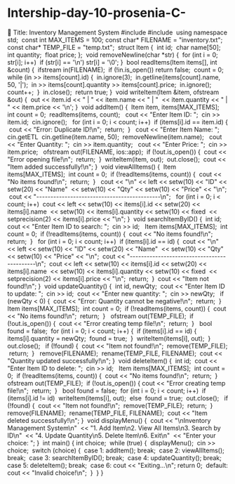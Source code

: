 # Intership-day-10-prosenia-C-
🎯 Title: Inventory Management System 
‎#include <iostream>
‎#include <fstream>
‎
‎using namespace std;
‎
‎const int MAX_ITEMS = 100;
‎const char* FILENAME = "inventory.txt";
‎const char* TEMP_FILE = "temp.txt";
‎
‎struct Item {
‎    int id;
‎    char name[50];
‎    int quantity;
‎    float price;
‎};
‎
‎void removeNewline(char *str) {
‎    for (int i = 0; str[i]; i++)
‎        if (str[i] == '\n') str[i] = '\0';
‎}
‎
‎bool readItems(Item items[], int &count) {
‎    ifstream in(FILENAME);
‎    if (!in.is_open()) return false;
‎    count = 0;
‎    while (in >> items[count].id) {
‎        in.ignore(3);
‎        in.getline(items[count].name, 50, '|');
‎        in >> items[count].quantity >> items[count].price;
‎        in.ignore();
‎        count++;
‎    }
‎    in.close();
‎    return true;
‎}
‎
‎void writeItem(Item &item, ofstream &out) {
‎    out << item.id << " | " << item.name << " | " 
‎        << item.quantity << " | " << item.price << '\n';
‎}
‎
‎void addItem() {
‎    Item item, items[MAX_ITEMS];
‎    int count = 0;
‎    readItems(items, count);
‎
‎    cout << "Enter Item ID: ";
‎    cin >> item.id;
‎    cin.ignore();
‎
‎    for (int i = 0; i < count; i++)
‎        if (items[i].id == item.id) {
‎            cout << "Error: Duplicate ID!\n";
‎            return;
‎        }
‎
‎    cout << "Enter Item Name: ";
‎    cin.getETL
‎    cin.getline(item.name, 50);
‎    removeNewline(item.name);
‎
‎    cout << "Enter Quantity: ";
‎    cin >> item.quantity;
‎
‎    cout << "Enter Price: ";
‎    cin >> item.price;
‎
‎    ofstream out(FILENAME, ios::app);
‎    if (!out.is_open()) {
‎        cout << "Error opening file!\n";
‎        return;
‎    }
‎    writeItem(item, out);
‎    out.close();
‎    cout << "Item added successfully!\n";
‎}
‎
‎void viewAllItems() {
‎    Item items[MAX_ITEMS];
‎    int count = 0;
‎    if (!readItems(items, count)) {
‎        cout << "No items found!\n";
‎        return;
‎    }
‎
‎    cout << "\n" << left << setw(10) << "ID" << setw(20) << "Name" 
‎         << setw(10) << "Qty" << setw(10) << "Price" << "\n";
‎    cout << "--------------------------------------------\n";
‎
‎    for (int i = 0; i < count; i++)
‎        cout << left << setw(10) << items[i].id << setw(20) << items[i].name 
‎             << setw(10) << items[i].quantity << setw(10) << fixed 
‎             << setprecision(2) << items[i].price << "\n";
‎}
‎
‎void searchItemByID() {
‎    int id;
‎    cout << "Enter Item ID to search: ";
‎    cin >> id;
‎
‎    Item items[MAX_ITEMS];
‎    int count = 0;
‎    if (!readItems(items, count)) {
‎        cout << "No items found!\n";
‎        return;
‎    }
‎
‎    for (int i = 0; i < count; i++)
‎        if (items[i].id == id) {
‎            cout << "\n" << left << setw(10) << "ID" << setw(20) << "Name" 
‎                 << setw(10) << "Qty" << setw(10) << "Price" << "\n";
‎            cout << "--------------------------------------------\n";
‎            cout << left << setw(10) << items[i].id << setw(20) << items[i].name 
‎                 << setw(10) << items[i].quantity << setw(10) << fixed 
‎                 << setprecision(2) << items[i].price << "\n";
‎            return;
‎        }
‎    cout << "Item not found!\n";
‎}
‎
‎void updateQuantity() {
‎    int id, newQty;
‎    cout << "Enter Item ID to update: ";
‎    cin >> id;
‎    cout << "Enter new quantity: ";
‎    cin >> newQty;
‎
‎    if (newQty < 0) {
‎        cout << "Error: Quantity cannot be negative!\n";
‎        return;
‎    }
‎
‎    Item items[MAX_ITEMS];
‎    int count = 0;
‎    if (!readItems(items, count)) {
‎        cout << "No items found!\n";
‎        return;
‎    }
‎
‎    ofstream out(TEMP_FILE);
‎    if (!out.is_open()) {
‎        cout << "Error creating temp file!\n";
‎        return;
‎    }
‎
‎    bool found = false;
‎    for (int i = 0; i < count; i++) {
‎        if (items[i].id == id) {
‎            items[i].quantity = newQty;
‎            found = true;
‎        }
‎        writeItem(items[i], out);
‎    }
‎    out.close();
‎
‎    if (!found) {
‎        cout << "Item not found!\n";
‎        remove(TEMP_FILE);
‎        return;
‎    }
‎
‎    remove(FILENAME);
‎    rename(TEMP_FILE, FILENAME);
‎    cout << "Quantity updated successfully!\n";
‎}
‎
‎void deleteItem() {
‎    int id;
‎    cout << "Enter Item ID to delete: ";
‎    cin >> id;
‎
‎    Item items[MAX_ITEMS];
‎    int count = 0;
‎    if (!readItems(items, count)) {
‎        cout << "No items found!\n";
‎        return;
‎    }
‎
‎    ofstream out(TEMP_FILE);
‎    if (!out.is_open()) {
‎        cout << "Error creating temp file!\n";
‎        return;
‎    }
‎
‎    bool found = false;
‎    for (int i = 0; i < count; i++)
‎        if (items[i].id != id)
‎            writeItem(items[i], out);
‎        else
‎            found = true;
‎    out.close();
‎
‎    if (!found) {
‎        cout << "Item not found!\n";
‎        remove(TEMP_FILE);
‎        return;
‎    }
‎
‎    remove(FILENAME);
‎    rename(TEMP_FILE, FILENAME);
‎    cout << "Item deleted successfully!\n";
‎}
‎
‎void displayMenu() {
‎    cout << "\nInventory Management System\n"
‎         << "1. Add Item\n2. View All Items\n3. Search by ID\n"
‎         << "4. Update Quantity\n5. Delete Item\n6. Exit\n"
‎         << "Enter your choice: ";
‎}
‎
‎int main() {
‎    int choice;
‎    while (true) {
‎        displayMenu();
‎        cin >> choice;
‎        switch (choice) {
‎            case 1: addItem(); break;
‎            case 2: viewAllItems(); break;
‎            case 3: searchItemByID(); break;
‎            case 4: updateQuantity(); break;
‎            case 5: deleteItem(); break;
‎            case 6: cout << "Exiting...\n"; return 0;
‎            default: cout << "Invalid choice!\n";
‎        }
‎    }
‎}
